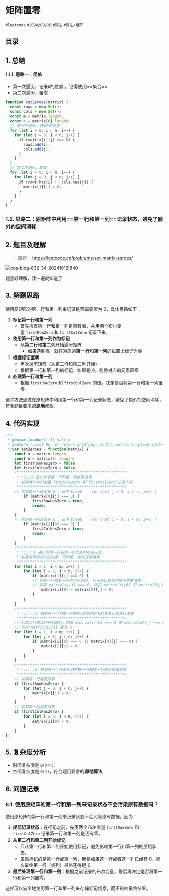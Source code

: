 
# 矩阵置零


`#leetcode`   `#2024/08/26`  `#算法`  `#算法/矩阵` 


## 目录
<!-- toc -->
 ## 1. 总结 
#### 1.1.1. 思路一：简单

- 第一次遍历，记录`0`的位置 ，记得使用==集合==
- 第二次遍历，置零

```javascript hl:18
function setZeroes(matrix) {
  const rows = new Set();
  const cols = new Set();
  const m = matrix.length;
  const n = matrix[0].length;
  // 第一次遍历，记录0的位置
  for (let i = 0; i < m; i++) {
    for (let j = 0; j < n; j++) {
      if (matrix[i][j] === 0) {
        rows.add(i);
        cols.add(j);
      }
    }
  }
  // 第二次遍历，置零
  for (let i = 0; i < m; i++) {
    for (let j = 0; j < n; j++) {
      if (rows.has(i) || cols.has(j)) {
        matrix[i][j] = 0;
      }
    }
  }
}

```

### 1.2. 思路二：原矩阵中利用==第一行和第一列==记录状态，避免了额外的空间消耗


## 2. 题目及理解

> 原题： https://leetcode.cn/problems/set-matrix-zeroes/

![cos-blog-832-34-20241012|840](https://blog-1310531898.cos.ap-beijing.myqcloud.com/832-34-20241012/Pasted%20image%2020240826073718.png)

题意好理解，读一遍就知道了

## 3. 解题思路

使用原矩阵的第一行和第一列来记录是否需要置为 0，具体思路如下：
1. **标记第一行和第一列**
    - 首先检查第一行和第一列是否有零，并用两个布尔变量 `firstRowZero` 和 `firstColZero` 记录下来。
2. **使用第一行和第一列作为标记**
    - 从**第二行**和**第二列**开始遍历矩阵
        - 如果遇到零，就在对应的**第一行**和**第一列**的位置上标记为零
3. **根据标记置零**
    - 再次遍历矩阵（从第二行和第二列开始）
    - 根据第一行和第一列的标记，如果是 0，则将对应的元素置零
4. **处理第一行和第一列**
    - 根据 `firstRowZero` 和 `firstColZero` 的值，决定是否将第一行和第一列置零。

这种方法通过在原矩阵中利用第一行和第一列记录状态，避免了额外的空间消耗，符合题目要求的**原地**修改。

## 4. 代码实现

```javascript
/**  
 * @param {number[][]} matrix  
 * @return {void} Do not return anything, modify matrix in-place instead.  
 */var setZeroes = function(matrix) {  
    const m = matrix.length;  
    const n = matrix[0].length;  
    let firstRowHasZero = false;  
    let firstColHasZero = false;  
    /*************************************************  
     * ::::① 首先检查第一行和第一列是否有零，
     * 并用两个布尔变量`firstRowZero`和`firstColZero`记录下来  
     ************************************************/  
    // 检测第一行是否有 0 ，记得 break    for (let j = 0; j < n; j++) {  
        if (matrix[0][j] === 0) {  
            firstRowHasZero = true;  
            break;  
        }  
    }  
    // 检测第一列是否有 0 ，记得 break    for (let i = 0; i < m; i++) {  
        if (matrix[i][0] === 0) {  
            firstColHasZero = true;  
            break;  
        }  
    }  
    /*************************************************  
     * :::::② 遍历除第一行和第一列以外的所有元素，
     * 如果有零则将对应的第一行和第一列的元素置零  
     ************************************************/  
    for (let i = 1; i < m; i++) {  
        for (let j = 1; j < n; j++) {  
            if (matrix[i][j] === 0) {  
            // 将第一行和第一列作为标志位, 标记该行或该列是否需要清零  
            // 如果 matrix[i][j] === 0, 则将 matrix[i][0] 和 matrix[0][j] 置为 0               // 即将该行和该列的第一个元素置为 0，标记该行和该列需要清零  
                matrix[i][0] = matrix[0][j] = 0;  
            }  
        }  
    }  
    /*************************************************  
     * ::::::③ 根据第一行和第一列的标志位对矩阵的其余元素进行清零  
     ************************************************/  
    // 从第二行第二列开始遍历，如果 matrix[i][0] === 0 或 matrix[0][j] === 0，  
    // 则将 matrix[i][j] 置为 0    
    for (let i = 1; i < m; i++) {  
        for (let j = 1; j < n; j++) {  
            if (matrix[i][0] === 0 || matrix[0][j] === 0) {  
                matrix[i][j] = 0;  
            }  
        }  
    }  
    /*************************************************  
     * ::::::④ 根据第一个元素标记的第一行和第一列是否需要清零  
     ************************************************/  
    // 如果第一行需要清零  
    if (firstRowHasZero) {  
        for (let j = 0; j < n; j++) {  
            matrix[0][j] = 0;  
        }  
    }  
    // 如果第一列需要清零  
    if (firstColHasZero) {  
        for (let i = 0; i < m; i++) {  
            matrix[i][0] = 0;  
        }  
    }  
};
```

## 5. 复杂度分析

- 时间复杂度是 `O(m*n)`，
- 空间复杂度是 `O(1)`，符合题目要求的**原地算法**

## 6. 问题记录

### 6.1. 使用原矩阵的第一行和第一列来记录状态不会污染原有数据吗？

使用原矩阵的第一行和第一列来记录状态不会污染原有数据，因为：
1. **提前记录状态**：在标记之前，先用两个布尔变量 `firstRowZero` 和 `firstColZero` 记录第一行和第一列是否有零。
2. **从第二行和第二列开始标记**
	- 只从第二行和第二列开始使用标记，避免影响第一行和第一列的原始状态。
	- 虽然标记的是第一行或第一列，但是如果这一行或者这一列已经有 0，那么最终第一行（或列）最终还得是 0
3. **最后处理第一行和第一列**：根据之前记录的布尔变量，最后再决定是否将第一行和第一列置零。

这样可以安全地使用第一行和第一列来存储标记信息，而不影响最终结果。


